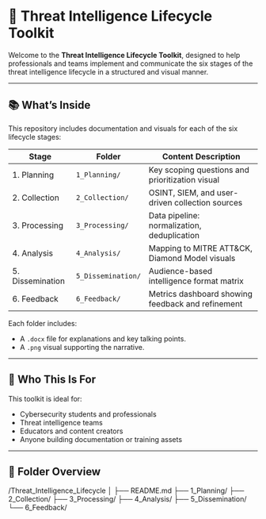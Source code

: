 # 🧠 Threat Intelligence Lifecycle Toolkit

Welcome to the **Threat Intelligence Lifecycle Toolkit**, designed to help professionals and teams implement and communicate the six stages of the threat intelligence lifecycle in a structured and visual manner.

---

## 📚 What’s Inside

This repository includes documentation and visuals for each of the six lifecycle stages:

| Stage           | Folder                  | Content Description                                     |
|-----------------|-------------------------|----------------------------------------------------------|
| 1. Planning     | `1_Planning/`           | Key scoping questions and prioritization visual         |
| 2. Collection   | `2_Collection/`         | OSINT, SIEM, and user-driven collection sources         |
| 3. Processing   | `3_Processing/`         | Data pipeline: normalization, deduplication             |
| 4. Analysis     | `4_Analysis/`           | Mapping to MITRE ATT&CK, Diamond Model visuals          |
| 5. Dissemination| `5_Dissemination/`      | Audience-based intelligence format matrix               |
| 6. Feedback     | `6_Feedback/`           | Metrics dashboard showing feedback and refinement       |

Each folder includes:
- A `.docx` file for explanations and key talking points.
- A `.png` visual supporting the narrative.

---

## 🎯 Who This Is For

This toolkit is ideal for:
- Cybersecurity students and professionals
- Threat intelligence teams
- Educators and content creators
- Anyone building documentation or training assets

---

## 📁 Folder Overview
/Threat_Intelligence_Lifecycle
│
├── README.md
├── 1_Planning/
├── 2_Collection/
├── 3_Processing/
├── 4_Analysis/
├── 5_Dissemination/
└── 6_Feedback/
